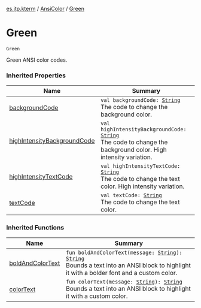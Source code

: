 [es.jtp.kterm](../index.md) / [AnsiColor](index.md) / [Green](./-green.md)

# Green

`Green`

Green ANSI color codes.

### Inherited Properties

| Name | Summary |
|---|---|
| [backgroundCode](background-code.md) | `val backgroundCode: `[`String`](https://kotlinlang.org/api/latest/jvm/stdlib/kotlin/-string/index.html)<br>The code to change the background color. |
| [highIntensityBackgroundCode](high-intensity-background-code.md) | `val highIntensityBackgroundCode: `[`String`](https://kotlinlang.org/api/latest/jvm/stdlib/kotlin/-string/index.html)<br>The code to change the background color. High intensity variation. |
| [highIntensityTextCode](high-intensity-text-code.md) | `val highIntensityTextCode: `[`String`](https://kotlinlang.org/api/latest/jvm/stdlib/kotlin/-string/index.html)<br>The code to change the text color. High intensity variation. |
| [textCode](text-code.md) | `val textCode: `[`String`](https://kotlinlang.org/api/latest/jvm/stdlib/kotlin/-string/index.html)<br>The code to change the text color. |

### Inherited Functions

| Name | Summary |
|---|---|
| [boldAndColorText](bold-and-color-text.md) | `fun boldAndColorText(message: `[`String`](https://kotlinlang.org/api/latest/jvm/stdlib/kotlin/-string/index.html)`): `[`String`](https://kotlinlang.org/api/latest/jvm/stdlib/kotlin/-string/index.html)<br>Bounds a text into an ANSI block to highlight it with a bolder font and a custom color. |
| [colorText](color-text.md) | `fun colorText(message: `[`String`](https://kotlinlang.org/api/latest/jvm/stdlib/kotlin/-string/index.html)`): `[`String`](https://kotlinlang.org/api/latest/jvm/stdlib/kotlin/-string/index.html)<br>Bounds a text into an ANSI block to highlight it with a custom color. |
